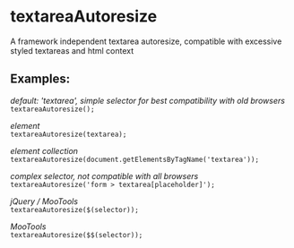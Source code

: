 textareaAutoresize
==================

A framework independent textarea autoresize, compatible with excessive styled textareas and html context


Examples:
---------

_default: 'textarea', simple selector for best compatibility with old browsers_  
`textareaAutoresize();`

_element_  
`textareaAutoresize(textarea);`

_element collection_  
`textareaAutoresize(document.getElementsByTagName('textarea'));`

_complex selector, not compatible with all browsers_  
`textareaAutoresize('form > textarea[placeholder]');`

_jQuery / MooTools_  
`textareaAutoresize($(selector));`

_MooTools_  
`textareaAutoresize($$(selector));`
